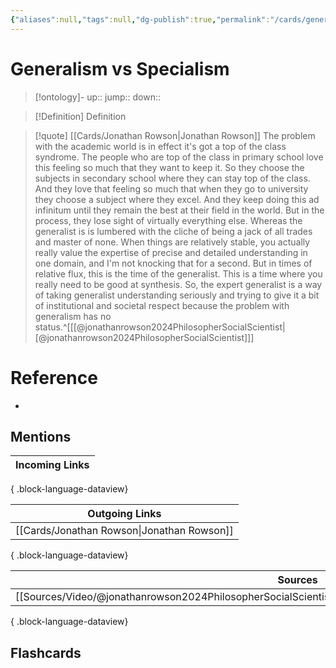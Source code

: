 ```yaml
---
{"aliases":null,"tags":null,"dg-publish":true,"permalink":"/cards/generalism-vs-specialism/","dgPassFrontmatter":true}
---
```


# Generalism vs Specialism

> [!ontology]-
> up:: 
> jump:: 
> down:: 

> [!Definition] Definition
> 

> [!quote] [[Cards/Jonathan Rowson\|Jonathan Rowson]]
> The problem with the academic world is in effect it's got a top of the class syndrome. The people who are top of the class in primary school love this feeling so much that they want to keep it. So they choose the subjects in secondary school where they can stay top of the class. And they love that feeling so much that when they go to university they choose a subject where they excel. And they keep doing this ad infinitum until they remain the best at their field in the world. But in the process, they lose sight of virtually everything else. Whereas the generalist is is lumbered with the cliche of being a jack of all trades and master of none. When things are relatively stable, you actually really value the expertise of precise and detailed understanding in one domain, and I'm not knocking that for a second. But in times of relative flux, this is the time of the generalist. This is a time where you really need to be good at synthesis. So, the expert generalist is a way of taking generalist understanding seriously and trying to give it a bit of institutional and societal respect because the problem with generalism has no status.^[[[@jonathanrowson2024PhilosopherSocialScientist\|[@jonathanrowson2024PhilosopherSocialScientist]]]

# Reference
- 

## Mentions

| Incoming Links |
| -------------- |

{ .block-language-dataview}

| Outgoing Links                                |
| --------------------------------------------- |
| [[Cards/Jonathan Rowson\|Jonathan Rowson]] |

{ .block-language-dataview}

| Sources                                                                                                           |
| ----------------------------------------------------------------------------------------------------------------- |
| [[Sources/Video/@jonathanrowson2024PhilosopherSocialScientist\|@jonathanrowson2024PhilosopherSocialScientist]] |

{ .block-language-dataview}

## Flashcards 
